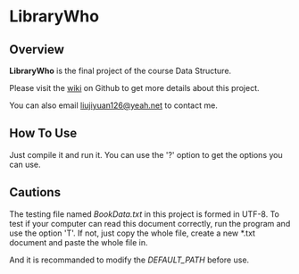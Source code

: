 LibraryWho
==========
## Overview  

**LibraryWho** is the final project of the course Data Structure.

Please visit the [wiki](https://github.com/Whoami0117/LibraryWho/wiki) on Github to get more details about this project.  

You can also email <liujiyuan126@yeah.net> to contact me.

## How To Use

Just compile it and run it. You can use the '?' option to get the options you can use.

## Cautions

The testing file named *BookData.txt* in this project is formed in UTF-8. To test if your computer can read this document correctly, run the program and use the option 'T'. If not, just copy the whole file, create a new *.txt document and paste the whole file in.

And it is recommanded to modify the *DEFAULT_PATH* before use.
